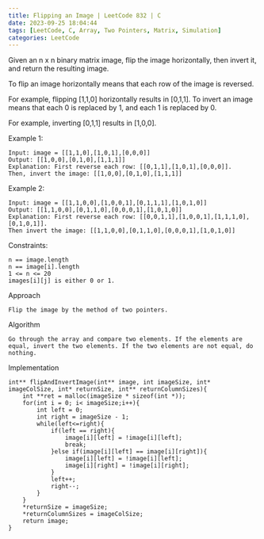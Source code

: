 ```yaml
---
title: Flipping an Image | LeetCode 832 | C
date: 2023-09-25 18:04:44
tags: [LeetCode, C, Array, Two Pointers, Matrix, Simulation]
categories: LeetCode
---
```


Given an n x n binary matrix image, flip the image horizontally, then invert it, and return the resulting image.

To flip an image horizontally means that each row of the image is reversed.

For example, flipping [1,1,0] horizontally results in [0,1,1].
To invert an image means that each 0 is replaced by 1, and each 1 is replaced by 0.

For example, inverting [0,1,1] results in [1,0,0].
 
Example 1:

```
Input: image = [[1,1,0],[1,0,1],[0,0,0]]
Output: [[1,0,0],[0,1,0],[1,1,1]]
Explanation: First reverse each row: [[0,1,1],[1,0,1],[0,0,0]].
Then, invert the image: [[1,0,0],[0,1,0],[1,1,1]]
```

Example 2:

```
Input: image = [[1,1,0,0],[1,0,0,1],[0,1,1,1],[1,0,1,0]]
Output: [[1,1,0,0],[0,1,1,0],[0,0,0,1],[1,0,1,0]]
Explanation: First reverse each row: [[0,0,1,1],[1,0,0,1],[1,1,1,0],[0,1,0,1]].
Then invert the image: [[1,1,0,0],[0,1,1,0],[0,0,0,1],[1,0,1,0]]
``` 

Constraints:

```
n == image.length
n == image[i].length
1 <= n <= 20
images[i][j] is either 0 or 1.
```

Approach

```
Flip the image by the method of two pointers.
```

Algorithm

```
Go through the array and compare two elements. If the elements are equal, invert the two elements. If the two elements are not equal, do nothing.
```

Implementation

```
int** flipAndInvertImage(int** image, int imageSize, int* imageColSize, int* returnSize, int** returnColumnSizes){
    int **ret = malloc(imageSize * sizeof(int *));
    for(int i = 0; i< imageSize;i++){
        int left = 0;
        int right = imageSize - 1; 
        while(left<=right){
            if(left == right){
                image[i][left] = !image[i][left];
                break;
            }else if(image[i][left] == image[i][right]){
                image[i][left] = !image[i][left];
                image[i][right] = !image[i][right];
            }
            left++;
            right--;
        }
    }
    *returnSize = imageSize;
	*returnColumnSizes = imageColSize;
    return image;
}
```